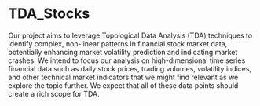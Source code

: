 # TDA_Stocks

Our project aims to leverage Topological Data Analysis (TDA) techniques to identify complex,
non-linear patterns in financial stock market data, potentially enhancing market volatility
prediction and indicating market crashes. We intend to focus our analysis on high-dimensional
time series financial data such as daily stock prices, trading volumes, volatility indices, and other
technical market indicators that we might find relevant as we explore the topic further. We
expect that all of these data points should create a rich scope for TDA.
